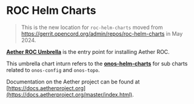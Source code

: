 # ROC Helm Charts

> This is the new location for `roc-helm-charts` moved from https://gerrit.opencord.org/admin/repos/roc-helm-charts in May 2024.

[**Aether ROC Umbrella**](aether-roc-umbrella/README.md) is the entry point for installing Aether ROC.

This umbrella chart inturn refers to the [**onos-helm-charts**](https://github.com/onosproject/onos-helm-charts) for sub charts related to `onos-config` and `onos-topo`.

Documentation on the Aether project can be found at [https://docs.aetherproject.org](https://docs.aetherproject.org/master/index.html).
